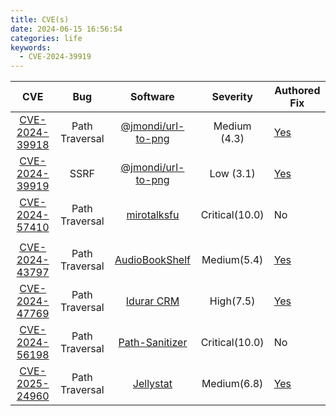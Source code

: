 ```yaml
---
title: CVE(s)
date: 2024-06-15 16:56:54
categories: life
keywords:
  - CVE-2024-39919
---
```


<!-- |CVE| Bug| Software| Severity| Authored| -->

|                                CVE                                |      Bug       |                                Software                                |    Severity    | Authored Fix                                                                               |
| :---------------------------------------------------------------: | :------------: | :--------------------------------------------------------------------: | :------------: | ------------------------------------------------------------------------------------------ |
| [CVE-2024-39918](https://nvd.nist.gov/vuln/detail/CVE-2024-39918) | Path Traversal | [@jmondi/url-to-png](https://www.npmjs.com/package/@jmondi/url-to-png) |  Medium (4.3)  | [Yes](https://github.com/jasonraimondi/url-to-png/security/advisories/GHSA-vvmv-wrvp-9gjr) |
| [CVE-2024-39919](https://nvd.nist.gov/vuln/detail/CVE-2024-39919) |      SSRF      | [@jmondi/url-to-png](https://www.npmjs.com/package/@jmondi/url-to-png) |   Low (3.1)    | [Yes](https://github.com/jasonraimondi/url-to-png/security/advisories/GHSA-342q-2mc2-5gmp) |
| [CVE-2024-57410](https://nvd.nist.gov/vuln/detail/CVE-2024-57410) | Path Traversal |     [mirotalksfu](https://github.com/miroslavpejic85/mirotalksfu/)     | Critical(10.0) | No                                                                                         |
|                                                                   |
| [CVE-2024-43797](https://nvd.nist.gov/vuln/detail/CVE-2024-43797) | Path Traversal |      [AudioBookShelf](https://github.com/advplyr/audiobookshelf/)      |  Medium(5.4)   | [Yes](https://github.com/advplyr/audiobookshelf/security/advisories/GHSA-gg56-vj58-g5mc)   |
| [CVE-2024-47769](https://nvd.nist.gov/vuln/detail/CVE-2024-47769) | Path Traversal |        [Idurar CRM](https://github.com/idurar/idurar-erp-crm/)         |   High(7.5)    | [Yes](https://github.com/idurar/idurar-erp-crm/security/advisories/GHSA-948g-2vm7-mfv7)    |
| [CVE-2024-56198](https://nvd.nist.gov/vuln/detail/CVE-2024-56198) | Path Traversal |     [Path-Sanitizer](https://github.com/cabraviva/path-sanitizer)      | Critical(10.0) | No                                                                                         |
| [CVE-2025-24960](https://nvd.nist.gov/vuln/detail/CVE-2025-24960) | Path Traversal |         [Jellystat](https://github.com/CyferShepard/Jellystat)         |  Medium(6.8)   | [Yes](https://github.com/CyferShepard/Jellystat/security/advisories/GHSA-6x46-6w9f-ffv6)   |
